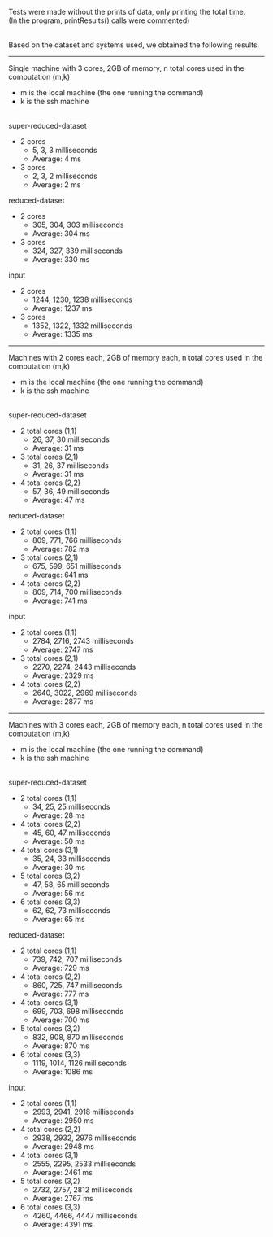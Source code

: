 Tests were made without the prints of data, only printing the total time. <br>
(In the program, printResults() calls were commented)

<br>
Based on the dataset and systems used, we obtained the following results.
<br>

------------------------------------------------
Single machine with 3 cores, 2GB of memory, n total cores used in the computation (m,k)
- m is the local machine (the one running the command)
- k is the ssh machine
<br><br>

super-reduced-dataset
- 2 cores
    - 5, 3, 3 milliseconds
    - Average: 4 ms
- 3 cores
    - 2, 3, 2 milliseconds
    - Average: 2 ms

reduced-dataset
- 2 cores
    - 305, 304, 303 milliseconds
    - Average: 304 ms
- 3 cores
    - 324, 327, 339 milliseconds
    - Average: 330 ms

input
- 2 cores
    - 1244, 1230, 1238 milliseconds
    - Average: 1237 ms
- 3 cores
    - 1352, 1322, 1332 milliseconds
    - Average: 1335 ms

------------------------------------------------
Machines with 2 cores each, 2GB of memory each, n total cores used in the computation (m,k)
- m is the local machine (the one running the command)
- k is the ssh machine
<br><br>

super-reduced-dataset
- 2 total cores (1,1)
    - 26, 37, 30 milliseconds
    - Average: 31 ms
- 3 total cores (2,1)
    - 31, 26, 37 milliseconds
    - Average: 31 ms
- 4 total cores (2,2)
    - 57, 36, 49 milliseconds
    - Average: 47 ms

reduced-dataset
- 2 total cores (1,1)
    - 809, 771, 766 milliseconds
    - Average: 782 ms
- 3 total cores (2,1)
    - 675, 599, 651 milliseconds
    - Average: 641 ms
- 4 total cores (2,2)
    - 809, 714, 700 milliseconds
    - Average: 741 ms

input
- 2 total cores (1,1)
    - 2784, 2716, 2743 milliseconds
    - Average: 2747 ms
- 3 total cores (2,1)
    - 2270, 2274, 2443 milliseconds
    - Average: 2329 ms
- 4 total cores (2,2)
    - 2640, 3022, 2969 milliseconds
    - Average: 2877 ms

------------------------------------------------
Machines with 3 cores each, 2GB of memory each, n total cores used in the computation (m,k)
- m is the local machine (the one running the command)
- k is the ssh machine
<br><br>

super-reduced-dataset
- 2 total cores (1,1)
    - 34, 25, 25 milliseconds
    - Average: 28 ms
- 4 total cores (2,2)
    - 45, 60, 47 milliseconds
    - Average: 50 ms
- 4 total cores (3,1)
    - 35, 24, 33 milliseconds
    - Average: 30 ms
- 5 total cores (3,2)
    - 47, 58, 65 milliseconds
    - Average: 56 ms
- 6 total cores (3,3)
    - 62, 62, 73 milliseconds
    - Average: 65 ms

reduced-dataset
- 2 total cores (1,1)
    - 739, 742, 707 milliseconds
    - Average: 729 ms
- 4 total cores (2,2)
    - 860, 725, 747 milliseconds
    - Average: 777 ms
- 4 total cores (3,1)
    - 699, 703, 698 milliseconds
    - Average: 700 ms
- 5 total cores (3,2)
    - 832, 908, 870 milliseconds
    - Average: 870 ms
- 6 total cores (3,3)
    - 1119, 1014, 1126 milliseconds
    - Average: 1086 ms

input
- 2 total cores (1,1)
    - 2993, 2941, 2918 milliseconds
    - Average: 2950 ms
- 4 total cores (2,2)
    - 2938, 2932, 2976 milliseconds
    - Average: 2948 ms
- 4 total cores (3,1)
    - 2555, 2295, 2533 milliseconds
    - Average: 2461 ms
- 5 total cores (3,2)
    - 2732, 2757, 2812 milliseconds
    - Average: 2767 ms
- 6 total cores (3,3)
    - 4260, 4466, 4447 milliseconds
    - Average: 4391 ms
